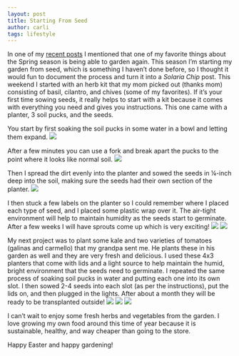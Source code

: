 ```yaml
---
layout: post
title: Starting From Seed
author: carli
tags: lifestyle
---
```


In one of my [recent posts](https://solariachip.github.io/spring/) I mentioned that one of my favorite things about the Spring season is being able to garden again. This season I’m starting my garden from seed, which is something I haven’t done before, so I thought it would fun to document the process and turn it into a *Solaria Chip* post. This weekend I started with an herb kit that my mom picked out (thanks mom) consisting of basil, cilantro, and chives (some of my favorites). If it’s your first time sowing seeds, it really helps to start with a kit because it comes with everything you need and gives you instructions. This one came with a planter, 3 soil pucks, and the seeds. 


You start by first soaking the soil pucks in some water in a bowl and letting them expand.
<img src='/images/dirt1.jpg'>

After a few minutes you can use a fork and break apart the pucks to the point where it looks like normal soil. 
<img src='/images/dirt2.jpg'>

Then I spread the dirt evenly into the planter and sowed the seeds in ¼-inch deep into the soil, making sure the seeds had their own section of the planter.
<img src='/images/herb1.jpg'>

I then stuck a few labels on the planter so I could remember where I placed each type of seed, and I placed some plastic wrap over it. The air-tight environment will help to maintain humidity as the seeds start to germinate. After a few weeks I will have sprouts come up which is very exciting!
<img src='/images/herb2.jpg'>
<img src='/images/herb3.jpg'>


My next project was to plant some kale and two varieties of tomatoes (galinas and carmello) that my grandpa sent me. He plants these in his garden as well and they are very fresh and delicious. I used these 4x3 planters that come with lids and a light source to help maintain the humid, bright environment that the seeds need to germinate. I repeated the same process of soaking soil pucks in water and putting each one into its own slot. I then sowed 2-4 seeds into each slot (as per the instructions), put the lids on, and then plugged in the lights. After about a month they will be ready to be transplanted outside! 
<img src='/images/tomatokale1.jpg'>
<img src='/images/tomatokale2.jpg'>
<img src='/images/tomatokale3.jpg'>

I can’t wait to enjoy some fresh herbs and vegetables from the garden. I love growing my own food around this time of year because it is sustainable, healthy, and way cheaper than going to the store. 

Happy Easter and happy gardening!
